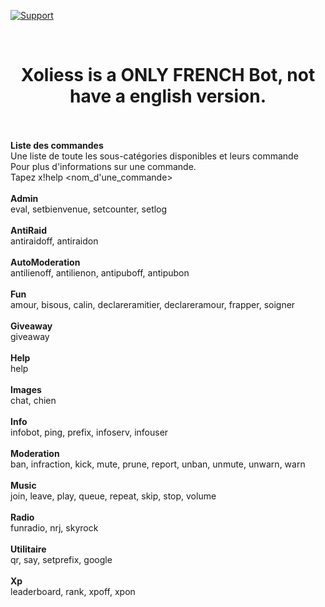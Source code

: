 [![Support](https://img.shields.io/discord/590450664363261952)](https://discord.gg/E8nkfHRKQM)

<br /><h1><CENTER>Xoliess is a ONLY FRENCH Bot, not have a english version.</CENTER></h1>
<br />
<br /><strong>Liste des commandes</strong>
<br />Une liste de toute les sous-catégories disponibles et leurs commande
<br />Pour plus d'informations sur une commande.
<br />Tapez x!help <nom_d'une_commande>
<br />
<br /><strong>Admin</strong>
<br />eval, setbienvenue, setcounter, setlog
<br />
<br /><strong>AntiRaid</strong>
<br />antiraidoff, antiraidon
<br />
<br /><strong>AutoModeration</strong>
<br />antilienoff, antilienon, antipuboff, antipubon
<br />
<br /><strong>Fun</strong>
<br />amour, bisous, calin, declareramitier, declareramour, frapper, soigner
<br />
<br /><strong>Giveaway</strong>
<br />giveaway
<br />
<br /><strong>Help</strong>
<br />help
<br />
<br /><strong>Images</strong>
<br />chat, chien
<br />
<br /><strong>Info</strong>
<br />infobot, ping, prefix, infoserv, infouser
<br />
<br /><strong>Moderation</strong>
<br />ban, infraction, kick, mute, prune, report, unban, unmute, unwarn, warn
<br />
<br /><strong>Music</strong>
<br />join, leave, play, queue, repeat, skip, stop, volume
<br />
<br /><strong>Radio</strong>
<br />funradio, nrj, skyrock
<br />
<br /><strong>Utilitaire</strong>
<br />qr, say, setprefix, google
<br />
<br /><strong>Xp</strong>
<br />leaderboard, rank, xpoff, xpon
